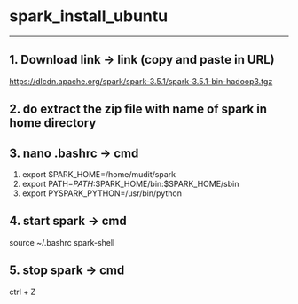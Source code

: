 # spark_install_ubuntu
********************************************************

## 1. Download link ->  link (copy and paste in URL)

https://dlcdn.apache.org/spark/spark-3.5.1/spark-3.5.1-bin-hadoop3.tgz


## 2. do extract the zip file with name of spark in home directory 


## 3. nano .bashrc -> cmd

1. export SPARK_HOME=/home/mudit/spark
2. export PATH=$PATH:$SPARK_HOME/bin:$SPARK_HOME/sbin
3. export PYSPARK_PYTHON=/usr/bin/python


## 4. start spark -> cmd
source ~/.bashrc
spark-shell

## 5. stop spark -> cmd
ctrl + Z


